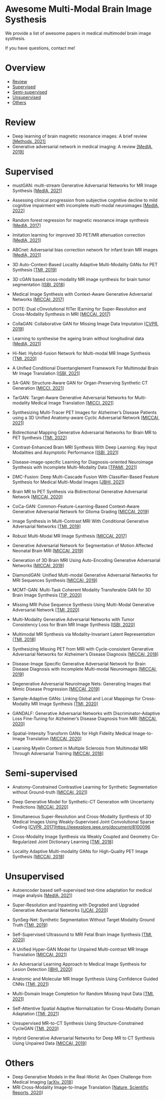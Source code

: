 # Awesome Multi-Modal Brain Image Systhesis

We provide a list of awesome papers in medical multimodel brain image systhesis.

If you have questions, contact me!

# Overview

+ [Review](#review)
+ [Supervised](#supervised)
+ [Semi-supervised](#semi-supervised)
+ [Unsupervised](#unsupervised)
+ [Others](#others)


# <span id='review'> Review </span>

+ Deep learning of brain magnetic resonance images: A brief review [[Methods, 2021]](https://www.sciencedirect.com/science/article/pii/S1046202320302024)
+ Generative adversarial network in medical imaging: A review [[MedIA, 2019]](https://www.sciencedirect.com/science/article/pii/S1361841518308430)




# <span id='supervised'> Supervised </span>
+ mustGAN: multi-stream Generative Adversarial Networks for MR
Image Synthesis [[MedIA, 2021]](https://www.sciencedirect.com/science/article/pii/S136184152030308X)

+ Assessing clinical progression from subjective cognitive decline to
mild cognitive impairment with incomplete multi-modal neuroimages [[MedIA, 2022]](https://www.sciencedirect.com/science/article/pii/S136184152100311X)

+ Random forest regression for magnetic resonance image synthesis [[MedIA, 2017]](https://www.sciencedirect.com/science/article/pii/S1361841516301578)

+ Imitation learning for improved 3D PET/MR attenuation correction [[MedIA, 2021]](https://www.sciencedirect.com/science/article/pii/S1361841521001250?via%3Dihub)

+ ABCnet: Adversarial bias correction network for infant brain MR
images [[MedIA, 2021]](https://www.sciencedirect.com/science/article/pii/S1361841521001791)

+ 3D Auto-Context-Based Locality Adaptive Multi-Modality GANs for PET Synthesis [[TMI, 2019]](https://ieeexplore.ieee.org/document/8552676)

+ 3D cGAN based cross-modality MR image synthesis for brain tumor segmentation [[ISBI, 2018]](https://ieeexplore.ieee.org/document/8363653)

+ Medical Image Synthesis with Context-Aware Generative Adversarial Networks [[MICCAI, 2017]](https://link.springer.com/chapter/10.1007%2F978-3-319-66179-7_48)

+ DOTE: Dual cOnvolutional filTer lEarning for Super-Resolution and Cross-Modality Synthesis in MRI [[MICCAI, 2017]](https://link.springer.com/chapter/10.1007/978-3-319-66179-7_11)

+ CollaGAN: Collaborative GAN for Missing Image Data Imputation [[CVPR, 2019]](https://ieeexplore.ieee.org/document/8953779)

+ Learning to synthesise the ageing brain without longitudinal data [[MedIA, 2021]](https://www.sciencedirect.com/science/article/pii/S1361841521002152)

+ Hi-Net: Hybrid-fusion Network for Multi-modal MR Image Synthesis [[TMI, 2020]](https://ieeexplore.ieee.org/document/9004544)

+ A Unified Conditional Disentanglement Framework For Multimodal Brain Mr Image Translation [[ISBI, 2021]](https://ieeexplore.ieee.org/document/9433897)

+ SA-GAN: Structure-Aware GAN for Organ-Preserving Synthetic CT Generation [[MICCI, 2021]](https://link.springer.com/chapter/10.1007/978-3-030-87231-1_46)

+ TarGAN: Target-Aware Generative Adversarial Networks for Multi-modality Medical Image Translation [[MICCI, 2021]](https://link.springer.com/chapter/10.1007/978-3-030-87231-1_3)

+ Synthesizing Multi-Tracer PET Images for Alzheimer’s Disease Patients using a 3D Unified Anatomy-aware Cyclic Adversarial Network [[MICCAI, 2021]](https://link.springer.com/chapter/10.1007/978-3-030-87231-1_4)


+ Bidirectional Mapping Generative Adversarial Networks for Brain MR to PET Synthesis [[TMI, 2022]](https://ieeexplore.ieee.org/document/9521163)

+ Contrast-Enhanced Brain MRI Synthesis With Deep Learning: Key Input Modalities and Asymptotic Performance [[ISBI, 2021]](https://ieeexplore.ieee.org/document/9434029)

+ Disease-image-specific Learning for Diagnosis-oriented Neuroimage Synthesis with Incomplete Multi-Modality Data [[TPAMI, 2021]](https://ieeexplore.ieee.org/document/9462380)

+ DMC-Fusion: Deep Multi-Cascade Fusion With Classifier-Based Feature Synthesis for Medical Multi-Modal Images [[JBHI, 2021]](https://ieeexplore.ieee.org/document/9442289)

+ Brain MR to PET Synthesis via Bidirectional Generative Adversarial Network [[MICCAI, 2020]](https://link.springer.com/chapter/10.1007/978-3-030-59713-9_67)

+ CoCa-GAN: Common-Feature-Learning-Based Context-Aware Generative Adversarial
Network for Glioma Grading [[MICCAI, 2019]](https://link.springer.com/chapter/10.1007%2F978-3-030-32248-9_18)

+ Image Synthesis in Multi-Contrast MRI With Conditional Generative Adversarial Networks [[TMI, 2019]](https://ieeexplore.ieee.org/document/8653423)

+ Robust Multi-Modal MR Image Synthesis [[MICCAI, 2017]](https://link.springer.com/chapter/10.1007/978-3-319-66179-7_40)

+ Generative Adversarial Network for Segmentation of Motion Affected Neonatal Brain MRI [[MICCAI, 2019]](https://link.springer.com/chapter/10.1007%2F978-3-030-32248-9_36)

+ Generation of 3D Brain MRI Using Auto-Encoding Generative Adversarial Networks [[MICCAI, 2019]](https://link.springer.com/chapter/10.1007/978-3-030-32248-9_14)

+ DiamondGAN: Unified Multi-modal Generative Adversarial Networks for MRI Sequences Synthesis [[MICCAI, 2019]](https://link.springer.com/chapter/10.1007/978-3-030-32248-9_14)

+ MCMT-GAN: Multi-Task Coherent Modality Transferable GAN for 3D Brain Image Synthesis [[TIP, 2020]](https://ieeexplore.ieee.org/document/9152126)

+ Missing MRI Pulse Sequence Synthesis Using Multi-Modal Generative Adversarial Network [[TMI, 2020]](https://ieeexplore.ieee.org/document/8859286)

+ Multi-Modality Generative Adversarial Networks with Tumor Consistency Loss for Brain MR Image Synthesis [[ISBI, 2020]](https://ieeexplore.ieee.org/abstract/document/9098449)

+ Multimodal MR Synthesis via Modality-Invariant Latent Representation [[TMI, 2018]](https://ieeexplore.ieee.org/document/8071026)

+ Synthesizing Missing PET from MRI with Cycle-consistent Generative Adversarial Networks for Alzheimer’s Disease Diagnosis [[MICCAI, 2018]](https://link.springer.com/chapter/10.1007%2F978-3-030-00931-1_52)

+ Disease-Image Specific Generative Adversarial Network for Brain Disease Diagnosis with Incomplete Multi-modal Neuroimages [[MICCAI, 2019]](https://link.springer.com/chapter/10.1007/978-3-030-32248-9_16)

+ Degenerative Adversarial NeuroImage Nets: Generating Images that Mimic Disease Progression [[MICCAI, 2019]](https://link.springer.com/chapter/10.1007/978-3-030-32248-9_19)

+ Sample-Adaptive GANs: Linking Global and Local Mappings for Cross-Modality MR Image Synthesis [[TMI, 2020]](https://ieeexplore.ieee.org/document/8970559)

+ GANDALF: Generative Adversarial Networks with Discriminator-Adaptive Loss Fine-Tuning for Alzheimer’s Disease Diagnosis from MRI [[MICCAI, 2020]](https://link.springer.com/chapter/10.1007/978-3-030-59713-9_66)

+ Spatial-Intensity Transform GANs for High Fidelity Medical Image-to-Image Translation [[MICCAI, 2020]](https://link.springer.com/chapter/10.1007/978-3-030-59713-9_72)

+ Learning Myelin Content in Multiple Sclerosis from Multimodal MRI Through Adversarial Training [[MICCAI, 2018]](https://link.springer.com/chapter/10.1007/978-3-030-00931-1_59)




# <span id='semi-supervised'> Semi-supervised </span>

+ Anatomy-Constrained Contrastive Learning for Synthetic Segmentation without Ground-truth [[MICCAI, 2021]](https://link.springer.com/chapter/10.1007/978-3-030-87193-2_5)

+ Deep Generative Model for Synthetic-CT Generation with Uncertainty Predictions [[MICCAI, 2020]](https://link.springer.com/chapter/10.1007/978-3-030-59710-8_81)

+ Simultaneous Super-Resolution and Cross-Modality Synthesis of 3D Medical Images Using Weakly-Supervised Joint Convolutional Sparse Coding [[CVPR, 2017]]()https://ieeexplore.ieee.org/document/8100096

+ Cross-Modality Image Synthesis via Weakly Coupled and Geometry Co-Regularized Joint Dictionary Learning [[TMI, 2018]](https://ieeexplore.ieee.org/document/8169118)

+ Locality Adaptive Multi-modality GANs for High-Quality PET Image Synthesis [[MICCAI, 2018]](https://link.springer.com/chapter/10.1007/978-3-030-00928-1_38)




# <span id='unsupervised'> Unsupervised </span>


+ Autoencoder based self-supervised test-time adaptation for medical
image analysis [[MedIA, 2021]](https://www.sciencedirect.com/science/article/pii/S1361841521001821)

+ Super-Resolution and Inpainting with Degraded and Upgraded Generative Adversarial Networks [[IJCAI, 2020]](https://www.ijcai.org/Proceedings/2020/0090.pdf)

+ SynSeg-Net: Synthetic Segmentation Without 
Target Modality Ground Truth [[TMI, 2019]](https://ieeexplore.ieee.org/document/8494797)

+ Self-Supervised Ultrasound to MRI Fetal Brain Image Synthesis [[TMI, 2020]](https://arxiv.org/pdf/2008.08698.pdf)

+ A Unified Hyper-GAN Model for Unpaired Multi-contrast MR Image Translation [[MICCAI, 2021]](https://gr.xjtu.edu.cn/documents/15796/1401787/paper335+%281%29.pdf/d11a01d4-c3cd-a11e-67cc-4e5f2978055c?t=1629165492700)

+ An Adversarial Learning Approach to Medical Image Synthesis for Lesion Detection [[IBHI, 2020]](http://www.columbia.edu/~jwp2128/Papers/SunWangetal2020.pdf)

+ Anatomic and Molecular MR Image Synthesis Using Confidence Guided CNNs [[TMI, 2021]](https://engineering.jhu.edu/vpatel36/wp-content/uploads/2021/01/TMI-2020-1958.pdf)

+ Multi-Domain Image Completion for Random Missing Input Data [[TMI, 2021]](https://arxiv.org/pdf/2007.05534v1.pdf)

+ Self-Attentive Spatial Adaptive Normalization for Cross-Modality Domain Adaptation [[TMI, 2021]](https://arxiv.org/pdf/2103.03781.pdf)

+ Unsupervised MR-to-CT Synthesis Using Structure-Constrained CycleGAN [[TMI, 2020]](https://arxiv.org/pdf/1809.04536v1.pdf)

+ Hybrid Generative Adversarial Networks for Deep MR to CT Synthesis Using Unpaired Data [[MICCAI, 2019]](https://link.springer.com/chapter/10.1007%2F978-3-030-32251-9_83)





# <span id='others'> Others </span>
+ Deep Generative Models in the Real-World: An Open Challenge from Medical Imaging [[arXiv, 2018]](https://arxiv.org/abs/1806.05452)
+ MRI Cross-Modality Image-to-Image Translation [[Nature, Scientific Reports, 2020]](https://www.nature.com/articles/s41598-020-60520-6)